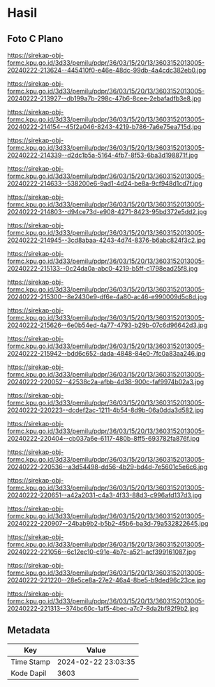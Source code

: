 # Hasil

## Foto C Plano

https://sirekap-obj-formc.kpu.go.id/3d33/pemilu/pdpr/36/03/15/20/13/3603152013005-20240222-213624--445410f0-e46e-48dc-99db-4a4cdc382eb0.jpg

https://sirekap-obj-formc.kpu.go.id/3d33/pemilu/pdpr/36/03/15/20/13/3603152013005-20240222-213927--db199a7b-298c-47b6-8cee-2ebafadfb3e8.jpg

https://sirekap-obj-formc.kpu.go.id/3d33/pemilu/pdpr/36/03/15/20/13/3603152013005-20240222-214154--45f2a046-8243-4219-b786-7a6e75ea715d.jpg

https://sirekap-obj-formc.kpu.go.id/3d33/pemilu/pdpr/36/03/15/20/13/3603152013005-20240222-214339--d2dc1b5a-5164-4fb7-8f53-6ba3d198871f.jpg

https://sirekap-obj-formc.kpu.go.id/3d33/pemilu/pdpr/36/03/15/20/13/3603152013005-20240222-214633--538200e6-9ad1-4d24-be8a-9cf948d1cd7f.jpg

https://sirekap-obj-formc.kpu.go.id/3d33/pemilu/pdpr/36/03/15/20/13/3603152013005-20240222-214803--d94ce73d-e908-4271-8423-95bd372e5dd2.jpg

https://sirekap-obj-formc.kpu.go.id/3d33/pemilu/pdpr/36/03/15/20/13/3603152013005-20240222-214945--3cd8abaa-4243-4d74-8376-b6abc824f3c2.jpg

https://sirekap-obj-formc.kpu.go.id/3d33/pemilu/pdpr/36/03/15/20/13/3603152013005-20240222-215133--0c24da0a-abc0-4219-b5ff-c1798ead25f8.jpg

https://sirekap-obj-formc.kpu.go.id/3d33/pemilu/pdpr/36/03/15/20/13/3603152013005-20240222-215300--8e2430e9-df6e-4a80-ac46-e990009d5c8d.jpg

https://sirekap-obj-formc.kpu.go.id/3d33/pemilu/pdpr/36/03/15/20/13/3603152013005-20240222-215626--6e0b54ed-4a77-4793-b29b-07c6d96642d3.jpg

https://sirekap-obj-formc.kpu.go.id/3d33/pemilu/pdpr/36/03/15/20/13/3603152013005-20240222-215942--bdd6c652-dada-4848-84e0-7fc0a83aa246.jpg

https://sirekap-obj-formc.kpu.go.id/3d33/pemilu/pdpr/36/03/15/20/13/3603152013005-20240222-220052--42538c2a-afbb-4d38-900c-faf9974b02a3.jpg

https://sirekap-obj-formc.kpu.go.id/3d33/pemilu/pdpr/36/03/15/20/13/3603152013005-20240222-220223--dcdef2ac-1211-4b54-8d9b-06a0dda3d582.jpg

https://sirekap-obj-formc.kpu.go.id/3d33/pemilu/pdpr/36/03/15/20/13/3603152013005-20240222-220404--cb037a6e-6117-480b-8ff5-693782fa876f.jpg

https://sirekap-obj-formc.kpu.go.id/3d33/pemilu/pdpr/36/03/15/20/13/3603152013005-20240222-220536--a3d54498-dd56-4b29-bd4d-7e5601c5e6c6.jpg

https://sirekap-obj-formc.kpu.go.id/3d33/pemilu/pdpr/36/03/15/20/13/3603152013005-20240222-220651--a42a2031-c4a3-4f33-88d3-c996afd137d3.jpg

https://sirekap-obj-formc.kpu.go.id/3d33/pemilu/pdpr/36/03/15/20/13/3603152013005-20240222-220907--24bab9b2-b5b2-45b6-ba3d-79a532822645.jpg

https://sirekap-obj-formc.kpu.go.id/3d33/pemilu/pdpr/36/03/15/20/13/3603152013005-20240222-221056--6c12ec10-c91e-4b7c-a521-acf399161087.jpg

https://sirekap-obj-formc.kpu.go.id/3d33/pemilu/pdpr/36/03/15/20/13/3603152013005-20240222-221220--28e5ce8a-27e2-46a4-8be5-b9ded96c23ce.jpg

https://sirekap-obj-formc.kpu.go.id/3d33/pemilu/pdpr/36/03/15/20/13/3603152013005-20240222-221313--374bc60c-1af5-4bec-a7c7-8da2bf82f9b2.jpg


## Metadata

| Key        | Value               |
| ---------- | ------------------- |
| Time Stamp | 2024-02-22 23:03:35 |
| Kode Dapil | 3603                |



